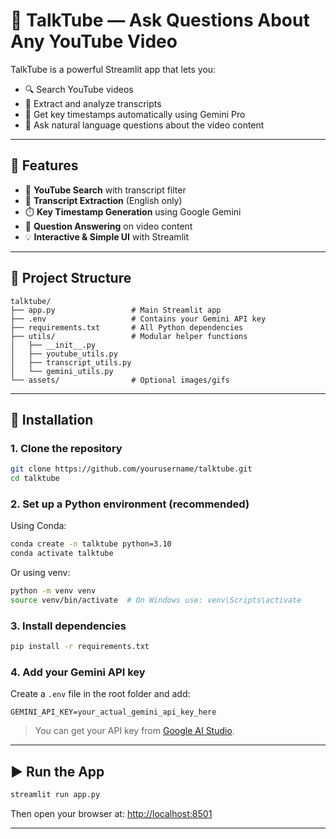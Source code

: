 # 🎥 TalkTube — Ask Questions About Any YouTube Video

TalkTube is a powerful Streamlit app that lets you:
- 🔍 Search YouTube videos
- 📄 Extract and analyze transcripts
- 🧠 Get key timestamps automatically using Gemini Pro
- 🤖 Ask natural language questions about the video content

---


## 🚀 Features

- 🔎 **YouTube Search** with transcript filter  
- 🧾 **Transcript Extraction** (English only)  
- ⏱️ **Key Timestamp Generation** using Google Gemini  
- 💬 **Question Answering** on video content  
- 💡 **Interactive & Simple UI** with Streamlit

---

## 📁 Project Structure

```
talktube/
├── app.py                 # Main Streamlit app
├── .env                   # Contains your Gemini API key
├── requirements.txt       # All Python dependencies
├── utils/                 # Modular helper functions
│   ├── __init__.py
│   ├── youtube_utils.py
│   ├── transcript_utils.py
│   └── gemini_utils.py
└── assets/                # Optional images/gifs
```

---

## 🔧 Installation

### 1. Clone the repository

```bash
git clone https://github.com/yourusername/talktube.git
cd talktube
```

### 2. Set up a Python environment (recommended)

Using Conda:

```bash
conda create -n talktube python=3.10
conda activate talktube
```

Or using venv:

```bash
python -m venv venv
source venv/bin/activate  # On Windows use: venv\Scripts\activate
```

### 3. Install dependencies

```bash
pip install -r requirements.txt
```

### 4. Add your Gemini API key

Create a `.env` file in the root folder and add:

```
GEMINI_API_KEY=your_actual_gemini_api_key_here
```

> You can get your API key from [Google AI Studio](https://makersuite.google.com/).

---

## ▶️ Run the App

```bash
streamlit run app.py
```

Then open your browser at: [http://localhost:8501](http://localhost:8501)

---

